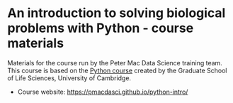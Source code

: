 # An introduction to solving biological problems with Python - course materials

Materials for the course run by the Peter Mac Data Science training team. 
This course is based on the [Python course](http://pycam.github.io/) created by the Graduate School of Life Sciences, University of Cambridge.

- Course website: https://pmacdasci.github.io/python-intro/

